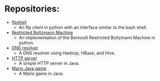 # Repositories:
* [ftpshell](https://github.com/amirnasri/ftpshell)
  * An ftp client in python with an interface similar to the bash shell.
* [Restricted Boltzmann Machine](https://github.com/amirnasri/Restricted_Boltzmann_Machine)
  * An implementation of the Bernoulli Restricted Boltzmann Machine in python.
* [DNS resolver](https://github.com/amirnasri/HBase_DNS_resolver)
  * A DNS resolver using Hadoop, HBase, and Hive.
* [HTTP server](https://github.com/amirnasri/Java_HTTP_server)
  * A simple HTTP server in Java.
* [Mario Java game](https://github.com/amirnasri/Java_game)
  * A Mario game in Java.





